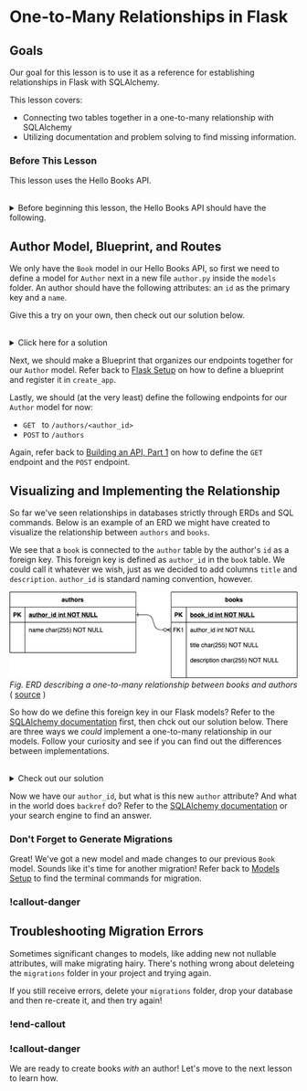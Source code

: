 # One-to-Many Relationships in Flask

## Goals

Our goal for this lesson is to use it as a reference for establishing relationships in Flask with SQLAlchemy.

This lesson covers:

- Connecting two tables together in a one-to-many relationship with SQLAlchemy
- Utilizing documentation and problem solving to find missing information.

### Before This Lesson

This lesson uses the Hello Books API.

<br />

<details style="max-width: 700px; margin: auto;">
    <summary>
        Before beginning this lesson, the Hello Books API should have the following.
    </summary>

- A `hello_books_development` database
- A `book` table defined
- A `Book` model defined
- Endpoints defined for these RESTful routes:
- `GET` to `/books`
- `POST` to `/books`
- `GET` to `/books/<book_id>`
- `PUT` to `/books/<book_id>`
- `DELETE` to `/books/<book_id>`

The `Book` model and table should have the following columns:

- `id`
- `title`
- `description`

</details>


## Author Model, Blueprint, and Routes

We only have the `Book` model in our Hello Books API, so first we need to define a model for `Author` next in a new file `author.py` inside the `models` folder. An author should have the following attributes: an `id` as the primary key and a `name`.

Give this a try on your own, then check out our solution below.

<br />

<details>
  <summary>Click here for a solution</summary>

  ``` python
  from app import db

  class Author:
    id = db.Column(db.Integer, primary_key=True, autoincrement=True)
    name = db.Column(db.String)
  ```
</details>


Next, we should make a Blueprint that organizes our endpoints together for our `Author` model. Refer back to [Flask Setup](../requests-and-responses-in-flask/flask-hello-books.md) on how to define a blueprint and register it in `create_app`.

Lastly, we should (at the very least) define the following endpoints for our `Author` model for now:
- `GET ` to `/authors/<author_id>`
- `POST` to `/authors`

Again, refer back to [Building an API, Part 1](../building-an-api/read.md) on how to define the `GET` endpoint and the `POST` endpoint.


## Visualizing and Implementing the Relationship

So far we've seen relationships in databases strictly through ERDs and SQL commands. Below is an example of an ERD we might have created to visualize the relationship between `authors` and `books`.

We see that a `book` is connected to the `author` table by the author's `id` as a foreign key. This foreign key is defined as `author_id` in the `book` table. We could call it whatever we wish, just as we decided to add columns `title` and `description`. `author_id` is standard naming convention, however.

![An entity relational diagram describing a one-to-many relationship between books and authors in a SQL database](../assets/one-to-many-relationships-in-flask_erd.png)
<br/>
*Fig. ERD describing a one-to-many relationship between books and authors*
( [source](https://draw.io) )

So how do we define this foreign key in our Flask models? Refer to the [SQLAlchemy documentation](https://docs.sqlalchemy.org/en/14/orm/basic_relationships.html#one-to-many) first, then chck out our solution below. There are three ways we _could_ implement a one-to-many relationship in our models. Follow your curiosity and see if you can find out the differences between implementations.

<br />

<details>
  <summary>Check out our solution</summary>

  ``` python
  from app import db

  class Author:
    id = db.Column(db.Integer, primary_key=True, autoincrement=True)
    name = db.Column(db.String)
    author_id = db.Column(db.Integer, db.ForeignKey('author.id'))
    author = db.relationship("Author", backref="books")
  ```
</details>

Now we have our `author_id`, but what is this new `author` attribute? And what in the world does `backref` do? Refer to the [SQLAlchemy documentation](https://docs.sqlalchemy.org/en/14/orm/basic_relationships.html#one-to-many) or your search engine to find an answer.


### Don't Forget to Generate Migrations

Great! We've got a new model and made changes to our previous `Book` model. Sounds like it's time for another migration! Refer back to [Models Setup](../building-an-api/models-setup.md) to find the terminal commands for migration.


### !callout-danger

## Troubleshooting Migration Errors

Sometimes significant changes to models, like adding new not nullable attributes, will make migrating hairy. There's nothing wrong about deleteing the `migrations` folder in your project and trying again.

If you still receive errors, delete your  `migrations` folder, drop your database and then re-create it, and then try again!

### !end-callout

### !callout-danger


We are ready to create books _with_ an author! Let's move to the next lesson to learn how.
